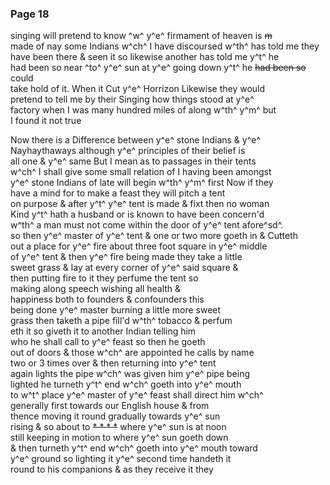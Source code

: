 <div style="page-break-before:always;"></div>

### Page 18

singing will pretend to know ^w^ y^e^ firmament of heaven is ~~m~~\
made of nay some Indians w^ch^ I have discoursed w^th^ has told me they\
have been there & seen it so likewise another has told me y^t^ he\
had been so near ^to^ y^e^ sun at y^e^ going down y^t^ he ~~had been so~~ could\
take hold of it. When it Cut y^e^ Horrizon Likewise they would\
pretend to tell me by their Singing how things stood at y^e^\
factory when I was many hundred miles of along w^th^ y^m^ but\
I found it not true

Now there is a Difference between y^e^ stone Indians & y^e^\
Nayhaythaways although y^e^ principles of their belief is\
all one & y^e^ same But I mean as to passages in their tents\
w^ch^ I shall give some small relation of I having been amongst\
y^e^ stone Indians of late will begin w^th^ y^m^ first Now if they\
have a mind for to make a feast they will pitch a tent\
on purpose & after y^t^ y^e^ tent is made & fixt then no woman\
Kind y^t^ hath a husband or is known to have been concern'd\
w^th^ a man must not come within the door of y^e^ tent afore^sd^.\
so then y^e^ master of y^e^ tent & one or two more goeth in & Cutteth\
out a place for y^e^ fire about three foot square in y^e^ middle\
of y^e^ tent & then y^e^ fire being made they take a little\
sweet grass & lay at every corner of y^e^ said square &\
then putting fire to it they perfume the tent so\
making along speech wishing all health &\
happiness both to founders & confounders this\
being done y^e^ master burning a little more sweet\
grass then taketh a pipe fill'd w^th^ tobacco & perfum\
eth it so giveth it to another Indian telling him\
who he shall call to y^e^ feast so then he goeth\
out of doors & those w^ch^ are appointed he calls by name\
two or 3 times over & then returning into y^e^ tent\
again lights the pipe w^ch^ was given him y^e^ pipe being\
lighted he turneth y^t^ end w^ch^ goeth into y^e^ mouth\
to w^t^ place y^e^ master of y^e^ feast shall direct him w^ch^\
generally first towards our English house & from\
thence moving it round gradually towards y^e^ sun\
rising & so about to ~~\* \* \* \*~~ where y^e^ sun is at noon\
still keeping in motion to where y^e^ sun goeth down\
& then turneth y^t^ end w^ch^ goeth into y^e^ mouth toward\
y^e^ ground so lighting it y^e^ second time handeth it\
round to his companions & as they receive it they
